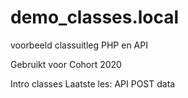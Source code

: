 # demo_classes.local
voorbeeld classuitleg PHP en API

Gebruikt voor Cohort 2020

Intro classes
Laatste les: API POST data

